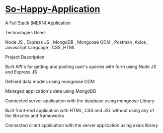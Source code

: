 # [So-Happy-Application](https://boisterous-cat-8149aa.netlify.app/)
A Full Stack (MERN) Application 

Technologies Used:

Node JS , Express JS , MongoDB , Mongoose ODM , Postman ,Axios , Javascript Language , CSS ,HTML

Project Description:

Built API's for getting and posting user's queries with form using Node JS and Express JS

Defined data models using mongoose ODM

Managed application's data using MongoDB

Connected server application with the database using mongoose Library

Built front-end application with HTML, CSS and JSL without using any of the libraries and frameworks

Connected client application with the server application using axios library
